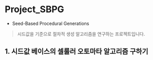 # Project_SBPG
* Seed-Based Procedural Generations

> 시드값을 기준으로 절차적 생성 알고리즘을 연구하는 프로젝트입니다.  

## 1. 시드값 베이스의 셀룰러 오토마타 알고리즘 구하기
